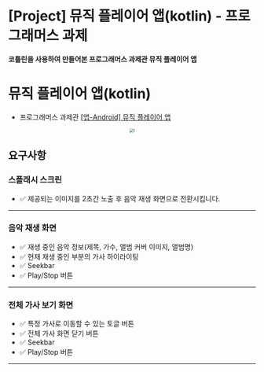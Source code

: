 # [Project] 뮤직 플레이어 앱(kotlin) - 프로그래머스 과제


**코틀린을 사용하여 만들어본 프로그래머스 과제관 뮤직 플레이어 앱**

<!--more-->

# 뮤직 플레이어 앱(kotlin)

- 프로그래머스 과제관 [[앱-Android] 뮤직 플레이어 앱](https://programmers.co.kr/skill_check_assignments/3)



<center><img src="1.gif" alt="1" style="zoom:50%;" /></center>



## 요구사항 

### 스플래시 스크린

- ✅ 제공되는 이미지를 2초간 노출 후 음악 재생 화면으로 전환시킵니다.

___

### 음악 재생 화면 

- ✅ 재생 중인 음악 정보(제목, 가수, 앨범 커버 이미지, 앨범명)
- ✅ 현재 재생 중인 부분의 가사 하이라이팅
- ✅ Seekbar
- ✅ Play/Stop 버튼

___

### 전체 가사 보기 화면

- ✅ 특정 가사로 이동할 수 있는 토글 버튼
- ✅ 전체 가사 화면 닫기 버튼
- ✅ Seekbar
- ✅ Play/Stop 버튼

___


